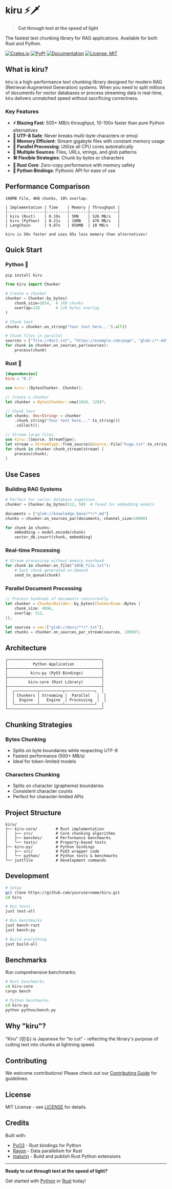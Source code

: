 # kiru ⚡🗡️

> **Cut through text at the speed of light**

The fastest text chunking library for RAG applications. Available for both Rust and Python.

[![Crates.io](https://img.shields.io/crates/v/kiru.svg)](https://crates.io/crates/kiru)
[![PyPI](https://img.shields.io/pypi/v/kiru.svg)](https://pypi.org/project/kiru/)
[![Documentation](https://docs.rs/kiru/badge.svg)](https://docs.rs/kiru)
[![License: MIT](https://img.shields.io/badge/License-MIT-yellow.svg)](https://opensource.org/licenses/MIT)

## What is kiru?

kiru is a high-performance text chunking library designed for modern RAG (Retrieval-Augmented Generation) systems. When you need to split millions of documents for vector databases or process streaming data in real-time, kiru delivers unmatched speed without sacrificing correctness.

### Key Features

- **⚡ Blazing Fast**: 500+ MB/s throughput, 10-100x faster than pure Python alternatives
- **🎯 UTF-8 Safe**: Never breaks multi-byte characters or emoji
- **💾 Memory Efficient**: Stream gigabyte files with constant memory usage
- **🚀 Parallel Processing**: Utilize all CPU cores automatically
- **🔌 Multiple Sources**: Files, URLs, strings, and glob patterns
- **🛠️ Flexible Strategies**: Chunk by bytes or characters
- **🦀 Rust Core**: Zero-copy performance with memory safety
- **🐍 Python Bindings**: Pythonic API for ease of use

## Performance Comparison

```
100MB File, 4KB chunks, 10% overlap:

| Implementation | Time    | Memory | Throughput |
|----------------|---------|--------|------------|
| kiru (Rust)    | 0.19s   | 5MB    | 526 MB/s   |
| kiru (Python)  | 0.21s   | 10MB   | 476 MB/s   |
| LangChain      | 9.87s   | 850MB  | 10 MB/s    |

kiru is 50x faster and uses 85x less memory than alternatives!
```

## Quick Start

### Python 🐍

```bash
pip install kiru
```

```python
from kiru import Chunker

# Create a chunker
chunker = Chunker.by_bytes(
    chunk_size=1024,  # 1KB chunks
    overlap=128       # 128 bytes overlap
)

# Chunk text
chunks = chunker.on_string("Your text here...").all()

# Chunk files in parallel
sources = ["file://doc1.txt", "https://example.com/page", "glob://*.md"]
for chunk in chunker.on_sources_par(sources):
    process(chunk)
```

### Rust 🦀

```toml
[dependencies]
kiru = "0.1"
```

```rust
use kiru::{BytesChunker, Chunker};

// Create a chunker
let chunker = BytesChunker::new(1024, 128)?;

// Chunk text
let chunks: Vec<String> = chunker
    .chunk_string("Your text here...".to_string())
    .collect();

// Stream large files
use kiru::{Source, StreamType};
let stream = StreamType::from_source(&Source::File("huge.txt".to_string()))?;
for chunk in chunker.chunk_stream(stream) {
    process(chunk);
}
```

## Use Cases

### Building RAG Systems

```python
# Perfect for vector database ingestion
chunker = Chunker.by_bytes(512, 50)  # Tuned for embedding models

documents = ["glob://knowledge_base/**/*.md"]
chunks = chunker.on_sources_par(documents, channel_size=10000)

for chunk in chunks:
    embedding = model.encode(chunk)
    vector_db.insert(chunk, embedding)
```

### Real-time Processing

```python
# Stream processing without memory overhead
for chunk in chunker.on_file("10GB_file.txt"):
    # Each chunk generated on-demand
    send_to_queue(chunk)
```

### Parallel Document Processing

```rust
// Process hundreds of documents concurrently
let chunker = ChunkerBuilder::by_bytes(ChunkerEnum::Bytes {
    chunk_size: 4096,
    overlap: 512,
});

let sources = vec!["glob://docs/**/*.txt"];
let chunks = chunker.on_sources_par_stream(sources, 1000)?;
```

## Architecture

```
┌─────────────────────────────────────────┐
│           Python Application            │
├─────────────────────────────────────────┤
│          kiru-py (PyO3 Bindings)        │
├─────────────────────────────────────────┤
│         kiru-core (Rust Library)        │
├─────────────────────────────────────────┤
│  ┌──────────┬──────────┬─────────────┐  │
│  │ Chunkers │ Streaming │  Parallel   │  │
│  │  Engine  │   Engine  │ Processing  │  │
│  └──────────┴──────────┴─────────────┘  │
└─────────────────────────────────────────┘
```

## Chunking Strategies

### Bytes Chunking
- Splits on byte boundaries while respecting UTF-8
- Fastest performance (500+ MB/s)
- Ideal for token-limited models

### Characters Chunking  
- Splits on character (grapheme) boundaries
- Consistent character counts
- Perfect for character-limited APIs

## Project Structure

```
kiru/
├── kiru-core/        # Rust implementation
│   ├── src/          # Core chunking algorithms
│   ├── benches/      # Performance benchmarks
│   └── tests/        # Property-based tests
├── kiru-py/          # Python bindings
│   ├── src/          # PyO3 wrapper code
│   └── python/       # Python tests & benchmarks
└── justfile          # Development commands
```

## Development

```bash
# Setup
git clone https://github.com/yourusername/kiru.git
cd kiru

# Run tests
just test-all

# Run benchmarks
just bench-rust
just bench-py

# Build everything
just build-all
```

## Benchmarks

Run comprehensive benchmarks:

```bash
# Rust benchmarks
cd kiru-core
cargo bench

# Python benchmarks
cd kiru-py
python python/bench.py
```

## Why "kiru"?

"Kiru" (切る) is Japanese for "to cut" - reflecting the library's purpose of cutting text into chunks at lightning speed.

## Contributing

We welcome contributions! Please check out our [Contributing Guide](CONTRIBUTING.md) for guidelines.

## License

MIT License - see [LICENSE](LICENSE) for details.

## Credits

Built with:
- [PyO3](https://pyo3.rs) - Rust bindings for Python
- [Rayon](https://github.com/rayon-rs/rayon) - Data parallelism for Rust
- [maturin](https://www.maturin.rs) - Build and publish Rust Python extensions

---

**Ready to cut through text at the speed of light?**

Get started with [Python](https://pypi.org/project/kiru/) or [Rust](https://crates.io/crates/kiru) today!